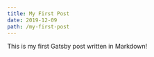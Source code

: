 ```yaml
---
title: My First Post
date: 2019-12-09
path: /my-first-post
---
```

This is my first Gatsby post written in Markdown!